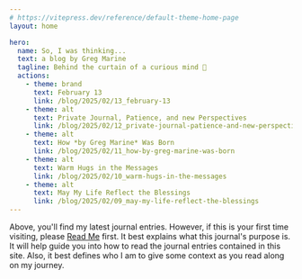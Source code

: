 ```yaml
---
# https://vitepress.dev/reference/default-theme-home-page
layout: home

hero:
  name: So, I was thinking...
  text: a blog by Greg Marine
  tagline: Behind the curtain of a curious mind 🤔
  actions:
    - theme: brand
      text: February 13
      link: /blog/2025/02/13_february-13
    - theme: alt
      text: Private Journal, Patience, and new Perspectives
      link: /blog/2025/02/12_private-journal-patience-and-new-perspectives
    - theme: alt
      text: How *by Greg Marine* Was Born
      link: /blog/2025/02/11_how-by-greg-marine-was-born
    - theme: alt
      text: Warm Hugs in the Messages
      link: /blog/2025/02/10_warm-hugs-in-the-messages
    - theme: alt
      text: May My Life Reflect the Blessings
      link: /blog/2025/02/09_may-my-life-reflect-the-blessings
---
```


Above, you'll find my latest journal entries. However, if this is your first time visiting, please [Read Me](read-me) first. It best explains what this journal's purpose is. It will help guide you into how to read the journal entries contained in this site. Also, it best defines who I am to give some context as you read along on my journey.